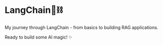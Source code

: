 # LangChain🦜⛓️

My journey through LangChain - from basics to building RAG applications.

Ready to build some AI magic! ✨
